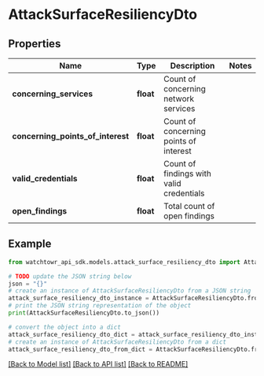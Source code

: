 # AttackSurfaceResiliencyDto


## Properties

Name | Type | Description | Notes
------------ | ------------- | ------------- | -------------
**concerning_services** | **float** | Count of concerning network services | 
**concerning_points_of_interest** | **float** | Count of concerning points of interest | 
**valid_credentials** | **float** | Count of findings with valid credentials | 
**open_findings** | **float** | Total count of open findings | 

## Example

```python
from watchtowr_api_sdk.models.attack_surface_resiliency_dto import AttackSurfaceResiliencyDto

# TODO update the JSON string below
json = "{}"
# create an instance of AttackSurfaceResiliencyDto from a JSON string
attack_surface_resiliency_dto_instance = AttackSurfaceResiliencyDto.from_json(json)
# print the JSON string representation of the object
print(AttackSurfaceResiliencyDto.to_json())

# convert the object into a dict
attack_surface_resiliency_dto_dict = attack_surface_resiliency_dto_instance.to_dict()
# create an instance of AttackSurfaceResiliencyDto from a dict
attack_surface_resiliency_dto_from_dict = AttackSurfaceResiliencyDto.from_dict(attack_surface_resiliency_dto_dict)
```
[[Back to Model list]](../README.md#documentation-for-models) [[Back to API list]](../README.md#documentation-for-api-endpoints) [[Back to README]](../README.md)


